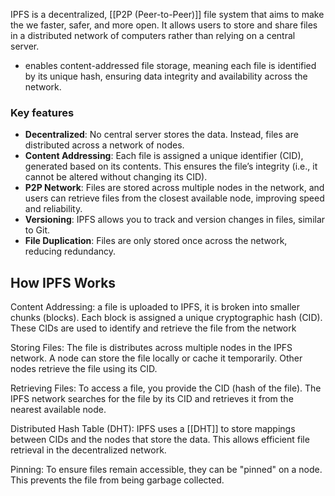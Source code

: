 IPFS is a decentralized, [[P2P (Peer-to-Peer)]] file system that aims to make the we faster, safer, and more open. It allows users to store and share files in a distributed network of computers rather than relying on a central server.
- enables content-addressed file storage, meaning each file is identified by its unique hash, ensuring data integrity and availability across the network.

### Key features
- **Decentralized**: No central server stores the data. Instead, files are distributed across a network of nodes.
- **Content Addressing**: Each file is assigned a unique identifier (CID), generated based on its contents. This ensures the file’s integrity (i.e., it cannot be altered without changing its CID).
- **P2P Network**: Files are stored across multiple nodes in the network, and users can retrieve files from the closest available node, improving speed and reliability.
- **Versioning**: IPFS allows you to track and version changes in files, similar to Git.
- **File Duplication**: Files are only stored once across the network, reducing redundancy.

## How IPFS Works
Content Addressing: a file is uploaded to IPFS, it is broken into smaller chunks (blocks). Each block is assigned a unique cryptographic hash (CID). These CIDs are used to identify and retrieve the file from the network

Storing Files: The file is distributes across multiple nodes in the IPFS network. A node can store the file locally or cache it temporarily. Other nodes retrieve the file using its CID.

Retrieving Files: To access a file, you provide the CID (hash of the file). The IPFS network searches for the file by its CID and retrieves it from the nearest available node.

Distributed Hash Table (DHT): IPFS uses a [[DHT]] to store mappings between CIDs and the nodes that store the data. This allows efficient file retrieval in the decentralized network.

Pinning: To ensure files remain accessible, they can be "pinned" on a node. This prevents the file from being garbage collected.